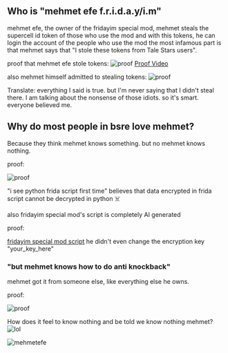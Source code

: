 ## Who is "mehmet efe f.r.i.d.a.y/i.m"

mehmet efe, the owner of the fridayim special mod,
mehmet steals the supercell id token of those who use the mod
and with this tokens, he can login the account of the people who use the mod
the most infamous part is that mehmet says that "I stole these tokens from Tale Stars users".

proof that mehmet efe stole tokens:
![proof](https://github.com/TaleTeam/mehmetefefridayim/blob/main/images/img3.png?raw=true)
[Proof Video](https://vimeo.com/1061349822/bf9ada8ba1?ts=0&share=copy)

also mehmet himself admitted to stealing tokens:
![proof](https://github.com/TaleTeam/mehmetefefridayim/blob/main/images/img2.png?raw=true)

Translate:
everything I said is true.
but I'm never saying that I didn't steal there.
I am talking about the nonsense of those idiots.
so it's smart.
everyone believed me.

## Why do most people in bsre love mehmet?

Because they think mehmet knows something.
but no mehmet knows nothing.

proof:

![proof](https://github.com/TaleTeam/mehmetefefridayim/blob/main/images/img4.png?raw=true)

"i see python frida script first time"
believes that data encrypted in frida script cannot be decrypted in python ☠️

also fridayim special mod's script is completely AI generated

proof:

[fridayim special mod script](https://github.com/TaleTeam/mehmetefefridayim/blob/main/fridayimmodscript.js)
he didn't even change the encryption key "your_key_here"

### "but mehmet knows how to do anti knockback"

mehmet got it from someone else, like everything else he owns.

proof:

![proof](https://github.com/TaleTeam/mehmetefefridayim/blob/main/images/img5.png?raw=true)

How does it feel to know nothing and be told we know nothing mehmet?
![lol](https://github.com/TaleTeam/mehmetefefridayim/blob/main/images/img1.jpg?raw=true)

![mehmetefe](https://github.com/TaleTeam/mehmetefefridayim/blob/main/images/mehmetefe.png?raw=true)
